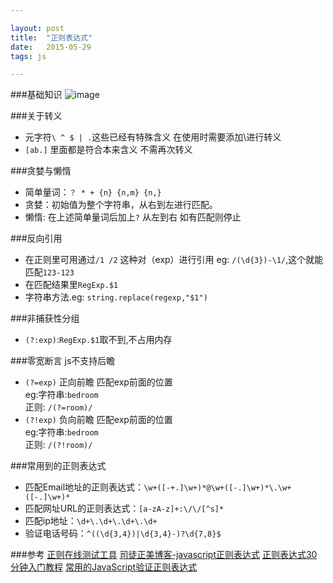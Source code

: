 ```yaml
---

layout: post
title:  "正则表达式"  
date:   2015-05-29 
tags: js

---
```

  
###基础知识
![image](http://7xj9ez.com1.z0.glb.clouddn.com/20150529QQ20150529-1@2x.png)

<!--more-->

###关于转义
* 元字符`\ ^ $ | .`这些已经有特殊含义  在使用时需要添加\进行转义  
* `[ab.]` 里面都是符合本来含义 不需再次转义  

###贪婪与懒惰
* 简单量词：`？ * + {n} {n,m} {n,}`  
* 贪婪：初始值为整个字符串，从右到左进行匹配。 
* 懒惰: 在上述简单量词后加上`?` 从左到右  如有匹配则停止   

###反向引用 
* 在正则里可用通过`/1 /2` 这种对（exp）进行引用 eg: `/(\d{3})-\1/`,这个就能匹配`123-123 `
* 在匹配结果里`RegExp.$1` 
* 字符串方法.eg: `string.replace(regexp,"$1")`   

###非捕获性分组
* `(?:exp)`:`RegExp.$1`取不到,不占用内存

###零宽断言
js不支持后瞻    
* `(?=exp)`	正向前瞻	匹配exp前面的位置  
eg:字符串:`bedroom`  
   正则: `/(?=room)/ `
* `(?!exp)`  负向前瞻	匹配exp前面的位置  
eg:字符串:`bedroom`  
   正则: `/(?!room)/ `


###常用到的正则表达式
* 匹配Email地址的正则表达式：`\w+([-+.]\w+)*@\w+([-.]\w+)*\.\w+([-.]\w+)*`  
* 匹配网址URL的正则表达式：`[a-zA-z]+:\/\/[^s]*`
* 匹配ip地址：`\d+\.\d+\.\d+\.\d+`  
* 验证电话号码：`^((\d{3,4})|\d{3,4}-)?\d{7,8}$`

###参考
[正则在线测试工具](http://regexpal.com) 
[司徒正美博客-javascript正则表达式](http://www.cnblogs.com/rubylouvre/archive/2010/03/09/1681222.html/) 
[正则表达式30分钟入门教程](http://deerchao.net/tutorials/regex/regex.htm) 
[常用的JavaScript验证正则表达式](http://www.ccvita.com/61.html)